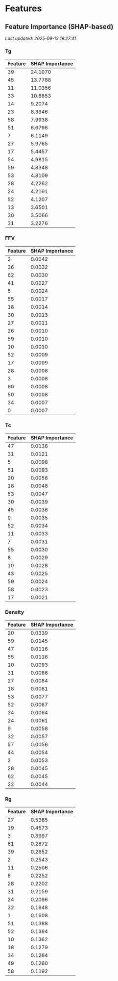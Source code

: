 # Features

<!-- FEATURE_IMPORTANCE_START -->
## Feature Importance (SHAP-based)
*Last updated: 2025-09-13 19:27:41*

### Tg
| Feature | SHAP Importance |
|---------|----------------|
| 39 | 24.1070 |
| 45 | 13.7788 |
| 11 | 11.0356 |
| 33 | 10.8853 |
| 14 | 9.2074 |
| 23 | 8.3346 |
| 58 | 7.9938 |
| 51 | 6.6796 |
| 7 | 6.1149 |
| 27 | 5.9765 |
| 17 | 5.4457 |
| 54 | 4.9815 |
| 59 | 4.8348 |
| 53 | 4.8109 |
| 28 | 4.2262 |
| 24 | 4.2161 |
| 52 | 4.1207 |
| 13 | 3.6501 |
| 30 | 3.5066 |
| 31 | 3.2276 |

### FFV
| Feature | SHAP Importance |
|---------|----------------|
| 2 | 0.0042 |
| 36 | 0.0032 |
| 62 | 0.0030 |
| 41 | 0.0027 |
| 5 | 0.0024 |
| 55 | 0.0017 |
| 18 | 0.0014 |
| 30 | 0.0013 |
| 27 | 0.0011 |
| 26 | 0.0010 |
| 59 | 0.0010 |
| 10 | 0.0010 |
| 52 | 0.0009 |
| 17 | 0.0009 |
| 28 | 0.0008 |
| 3 | 0.0008 |
| 60 | 0.0008 |
| 50 | 0.0008 |
| 34 | 0.0007 |
| 0 | 0.0007 |

### Tc
| Feature | SHAP Importance |
|---------|----------------|
| 47 | 0.0136 |
| 31 | 0.0121 |
| 5 | 0.0098 |
| 51 | 0.0093 |
| 20 | 0.0056 |
| 18 | 0.0048 |
| 53 | 0.0047 |
| 30 | 0.0039 |
| 45 | 0.0036 |
| 9 | 0.0035 |
| 52 | 0.0034 |
| 11 | 0.0033 |
| 7 | 0.0031 |
| 55 | 0.0030 |
| 8 | 0.0029 |
| 10 | 0.0028 |
| 43 | 0.0025 |
| 59 | 0.0024 |
| 58 | 0.0023 |
| 17 | 0.0021 |

### Density
| Feature | SHAP Importance |
|---------|----------------|
| 20 | 0.0339 |
| 59 | 0.0145 |
| 47 | 0.0116 |
| 55 | 0.0116 |
| 10 | 0.0093 |
| 31 | 0.0086 |
| 27 | 0.0084 |
| 18 | 0.0081 |
| 53 | 0.0077 |
| 52 | 0.0067 |
| 34 | 0.0064 |
| 24 | 0.0061 |
| 9 | 0.0058 |
| 32 | 0.0057 |
| 57 | 0.0056 |
| 44 | 0.0054 |
| 2 | 0.0053 |
| 28 | 0.0045 |
| 62 | 0.0045 |
| 22 | 0.0044 |

### Rg
| Feature | SHAP Importance |
|---------|----------------|
| 27 | 0.5365 |
| 19 | 0.4573 |
| 3 | 0.3997 |
| 61 | 0.2872 |
| 39 | 0.2652 |
| 2 | 0.2543 |
| 11 | 0.2506 |
| 8 | 0.2252 |
| 28 | 0.2202 |
| 31 | 0.2159 |
| 24 | 0.2096 |
| 32 | 0.1948 |
| 1 | 0.1608 |
| 51 | 0.1388 |
| 52 | 0.1364 |
| 10 | 0.1362 |
| 18 | 0.1279 |
| 34 | 0.1264 |
| 49 | 0.1260 |
| 58 | 0.1192 |

<!-- FEATURE_IMPORTANCE_END -->
